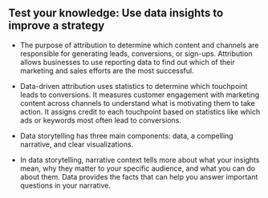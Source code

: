 ## Test your knowledge: Use data insights to improve a strategy

- The purpose of attribution to determine which content and channels are responsible for generating leads, conversions, or sign-ups. Attribution allows businesses to use reporting data to find out which of their marketing and sales efforts are the most successful.

- Data-driven attribution uses statistics to determine which touchpoint leads to conversions. It measures customer engagement with marketing content across channels to understand what is motivating them to take action. It assigns credit to each touchpoint based on statistics like which ads or keywords most often lead to conversions.

- Data storytelling has three main components: data, a compelling narrative, and clear visualizations.

- In data storytelling, narrative context tells more about what your insights mean, why they matter to your specific audience, and what you can do about them. Data provides the facts that can help you answer important questions in your narrative.